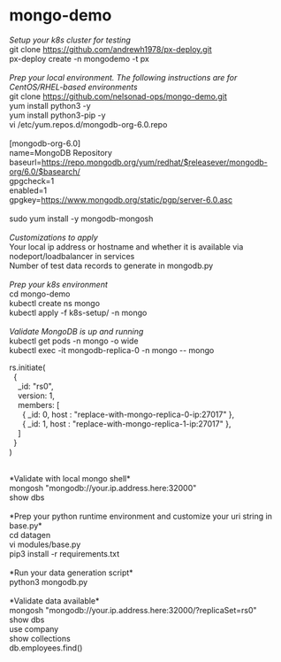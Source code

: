 # mongo-demo
*Setup your k8s cluster for testing*<br>
git clone https://github.com/andrewh1978/px-deploy.git<br>
px-deploy create -n mongodemo -t px<br>
<br>
*Prep your local environment. The following instructions are for CentOS/RHEL-based environments*<br>
git clone https://github.com/nelsonad-ops/mongo-demo.git<br>
yum install python3 -y<br>
yum install python3-pip -y<br>
vi /etc/yum.repos.d/mongodb-org-6.0.repo<br>
<br>
[mongodb-org-6.0]<br>
name=MongoDB Repository<br>
baseurl=https://repo.mongodb.org/yum/redhat/$releasever/mongodb-org/6.0/$basearch/<br>
gpgcheck=1<br>
enabled=1<br>
gpgkey=https://www.mongodb.org/static/pgp/server-6.0.asc<br>
<br>
sudo yum install -y mongodb-mongosh<br>
<br>
*Customizations to apply*<br>
Your local ip address or hostname and whether it is available via nodeport/loadbalancer in services<br>
Number of test data records to generate in mongodb.py<br>
<br>
*Prep your k8s environment*<br>
cd mongo-demo<br>
kubectl create ns mongo<br>
kubectl apply -f k8s-setup/ -n mongo<br>
<br>
*Validate MongoDB is up and running*<br>
kubectl get pods -n mongo -o wide<br>
kubectl exec -it mongodb-replica-0 -n mongo -- mongo<br>
<p>rs.initiate(<br>
&nbsp&nbsp{<br>
&nbsp&nbsp&nbsp&nbsp_id: "rs0",<br>
&nbsp&nbsp&nbsp&nbspversion: 1,<br>
&nbsp&nbsp&nbsp&nbspmembers: [<br>
&nbsp&nbsp&nbsp&nbsp&nbsp&nbsp{ _id: 0, host : "replace-with-mongo-replica-0-ip:27017" },<br>
&nbsp&nbsp&nbsp&nbsp&nbsp&nbsp{ _id: 1, host : "replace-with-mongo-replica-1-ip:27017" },<br>
&nbsp&nbsp&nbsp&nbsp]<br>
&nbsp&nbsp}<br>
)<br>
</p>
<br>
*Validate with local mongo shell*<br>
mongosh "mongodb://your.ip.address.here:32000"<br>
show dbs<br>
<br>
*Prep your python runtime environment and customize your uri string in base.py*<br>
cd datagen<br>
vi modules/base.py<br>
pip3 install -r requirements.txt<br>
<br>
*Run your data generation script*<br>
python3 mongodb.py<br>
<br>
*Validate data available*<br>
mongosh "mongodb://your.ip.address.here:32000/?replicaSet=rs0"<br>
show dbs<br>
use company<br>
show collections<br>
db.employees.find()<br>
